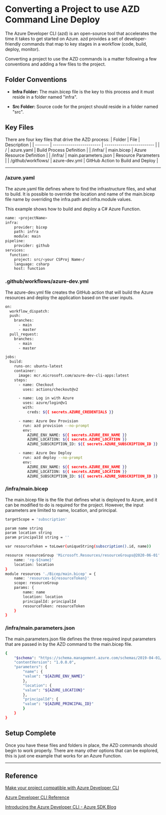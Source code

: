 # Converting a Project to use AZD Command Line Deploy

The Azure Developer CLI (azd) is an open-source tool that accelerates the time it takes to get started on Azure. azd provides a set of developer-friendly commands that map to key stages in a workflow (code, build, deploy, monitor).

Converting a project to use the AZD commands is a matter following a few conventions and adding a few files to the project.

## Folder Conventions

- **Infra Folder:** The main.bicep file is the key to this process and it must reside in a folder named "infra".

- **Src Folder:** Source code for the project should reside in a folder named "src".

## Key Files

There are four key files that drive the AZD process:
| Folder  | File                     | Description               |
| ------- | ------------------------ | ------------------------- |
| /       | azure.yaml               | Build Process Definition  |
| /infra/ | main.bicep               | Azure Resource Definition |
| /infra/ | main.parameters.json     | Resource Parameters       |
| /github/workflows/ | azure-dev.yml | GitHub Action to Build and Deploy |

---

### /azure.yaml

The azure.yaml file defines where to find the infrastructure files, and what to build. It is possible to override the location and name of the main.bicep file name by overriding the infra.path and infra.module values.

This example shows how to build and deploy a C# Azure Function.

```bash
name: <projectName>
infra:
    provider: bicep
    path: infra
    module: main
pipeline:
    provider: github
services:
  function:
    project: src/<your CSProj Name>/
    language: csharp
    host: function
```

### .github/workflows/azure-dev.yml

The azure-dev.yml file creates the GitHub action that will build the Azure resources and deploy the application based on the user inputs.

```bash
on:
  workflow_dispatch:
  push:
    branches:
      - main
      - master
  pull_request:
    branches:
      - main
      - master

jobs:
  build:
    runs-on: ubuntu-latest
    container:
      image: mcr.microsoft.com/azure-dev-cli-apps:latest
    steps:
      - name: Checkout
        uses: actions/checkout@v2

      - name: Log in with Azure
        uses: azure/login@v1
        with:
          creds: ${{ secrets.AZURE_CREDENTIALS }}

      - name: Azure Dev Provision
        run: azd provision --no-prompt
        env:
          AZURE_ENV_NAME: ${{ secrets.AZURE_ENV_NAME }}
          AZURE_LOCATION: ${{ secrets.AZURE_LOCATION }}
          AZURE_SUBSCRIPTION_ID: ${{ secrets.AZURE_SUBSCRIPTION_ID }}

      - name: Azure Dev Deploy
        run: azd deploy --no-prompt
        env:
          AZURE_ENV_NAME: ${{ secrets.AZURE_ENV_NAME }}
          AZURE_LOCATION: ${{ secrets.AZURE_LOCATION }}
          AZURE_SUBSCRIPTION_ID: ${{ secrets.AZURE_SUBSCRIPTION_ID }}
```

### /infra/main.bicep

The main.bicep file is the file that defines what is deployed to Azure, and it can be modified to do is required for the project. However, the input parameters are limited to name, location, and principal.

```bash
targetScope = 'subscription'

param name string
param location string
param principalId string = ''

var resourceToken = toLower(uniqueString(subscription().id, name))

resource resourceGroup 'Microsoft.Resources/resourceGroups@2020-06-01' = {
    name: 'rg-${name}'
    location: location
}
module resources './Bicep/main.bicep' = {
    name: 'resources-${resourceToken}'
    scope: resourceGroup
    params: {
        name: name
        location: location
        principalId: principalId
        resourceToken: resourceToken
    }
}
```

### /infra/main.parameters.json

The main.parameters.json file defines the three required input parameters that are passed in by the AZD command to the main.bicep file.

```bash
{
    "$schema": "https://schema.management.azure.com/schemas/2019-04-01/deploymentParameters.json#",
    "contentVersion": "1.0.0.0",
    "parameters": {
        "name": {
        "value": "${AZURE_ENV_NAME}"
        },
        "location": {
        "value": "${AZURE_LOCATION}"
        },
        "principalId": {
        "value": "${AZURE_PRINCIPAL_ID}"
        }
    }
}
```

## Setup Complete

Once you have these files and folders in place, the AZD commands should begin to work properly. There are many other options that can be explored, this is just one example that works for an Azure Function.

---

## Reference

[Make your project compatible with Azure Developer CLI](https://learn.microsoft.com/en-us/azure/developer/azure-developer-cli/make-azd-compatible?pivots=azd-create)

[Azure Developer CLI Reference](https://learn.microsoft.com/en-us/azure/developer/azure-developer-cli/)

[Introducing the Azure Developer CLI - Azure SDK Blog](https://devblogs.microsoft.com/azure-sdk/introducing-the-azure-developer-cli-a-faster-way-to-build-apps-for-the-cloud/)
